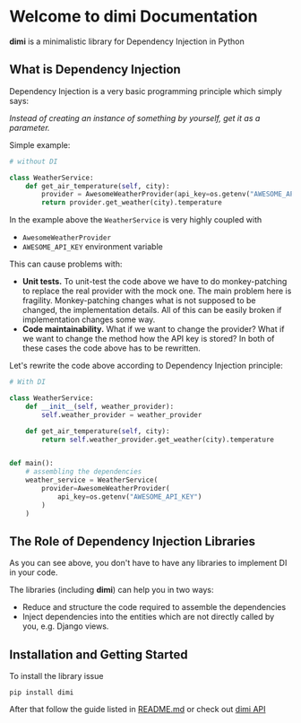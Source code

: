 # Welcome to dimi Documentation

**dimi** is a minimalistic library for Dependency Injection in Python

## What is Dependency Injection

Dependency Injection is a very basic programming principle which simply says:

*Instead of creating an instance of something by yourself, get it as a parameter.*

Simple example:

```python
# without DI

class WeatherService:
    def get_air_temperature(self, city):
        provider = AwesomeWeatherProvider(api_key=os.getenv("AWESOME_API_KEY"))
        return provider.get_weather(city).temperature
```

In the example above the `WeatherService` is very highly coupled with

* `AwesomeWeatherProvider`
* `AWESOME_API_KEY` environment variable

This can cause problems with:

* **Unit tests.** To unit-test the code above we have to do monkey-patching to replace the real provider with the mock one. The main problem here is fragility. Monkey-patching changes what is not supposed to be changed, the implementation details. All of this can be easily broken if implementation changes some way.
* **Code maintainability.** What if we want to change the provider? What if we want to change the method how the API key is stored? In both of these cases the code above has to be rewritten.

Let's rewrite the code above according to Dependency Injection principle:

```python
# With DI

class WeatherService:
    def __init__(self, weather_provider):
        self.weather_provider = weather_provider

    def get_air_temperature(self, city):
        return self.weather_provider.get_weather(city).temperature


def main():
    # assembling the dependencies
    weather_service = WeatherService(
        provider=AwesomeWeatherProvider(
            api_key=os.getenv("AWESOME_API_KEY")
        )
    )
```

## The Role of Dependency Injection Libraries

As you can see above, you don't have to have any libraries to implement DI in your code.

The libraries (including **dimi**) can help you in two ways:

* Reduce and structure the code required to assemble the dependencies
* Inject dependencies into the entities which are not directly called by you, e.g. Django views.


## Installation and Getting Started

To install the library issue

```
pip install dimi
```

After that follow the guide listed in [README.md](https://github.com/amyasnikov/dimi?tab=readme-ov-file#getting-started) or check out [dimi API](di_api.md)
